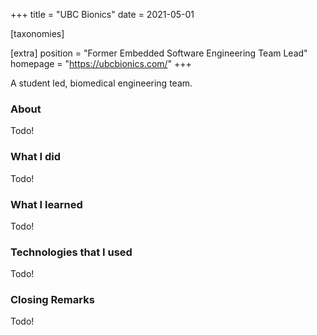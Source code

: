 +++
title = "UBC Bionics"
date = 2021-05-01

[taxonomies]

[extra]
position = "Former Embedded Software Engineering Team Lead"
homepage = "https://ubcbionics.com/"
+++

A student led, biomedical engineering team.

<!-- more -->

### About
Todo!

### What I did
Todo!

### What I learned
Todo!

### Technologies that I used
Todo!

### Closing Remarks
Todo!
